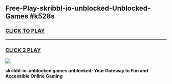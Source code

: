 
## Free-Play-skribbl-io-unblocked-Unblocked-Games #k528s
<h3>
<a href="https://news.freeplayer.one?title=skribbl-io-unblocked&ref=8M">CLICK TO PLAY</a></h3>
<hr>

<h3>
<a href="https://news.freeplayer.one?title=skribbl-io-unblocked&ref=8M">CLICK 2 PLAY</a>
  
</h3>

<a href="https://news.freeplayer.one?title=skribbl-io-unblocked&ref=8M"><img src="https://clearcache.store/games.png"></a>


**skribbl-io-unblocked games unblocked: Your Gateway to Fun and Accessible Online Gaming**
